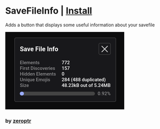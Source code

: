 # SaveFileInfo | [Install](index.js?raw=1)

Adds a button that displays some useful information about your savefile

![Thumbnail](thumbnail.png)

### by [zeroptr](https://github.com/zptr1)
